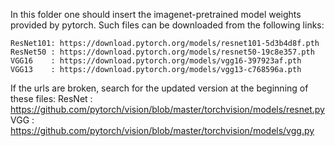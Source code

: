 In this folder one should insert the imagenet-pretrained model weights provided by pytorch.
Such files can be downloaded from the following links:

	ResNet101: https://download.pytorch.org/models/resnet101-5d3b4d8f.pth
	ResNet50 : https://download.pytorch.org/models/resnet50-19c8e357.pth
	VGG16    : https://download.pytorch.org/models/vgg16-397923af.pth
	VGG13    : https://download.pytorch.org/models/vgg13-c768596a.pth
	
If the urls are broken, search for the updated version at the beginning of these files:
	ResNet   : https://github.com/pytorch/vision/blob/master/torchvision/models/resnet.py
	VGG      : https://github.com/pytorch/vision/blob/master/torchvision/models/vgg.py